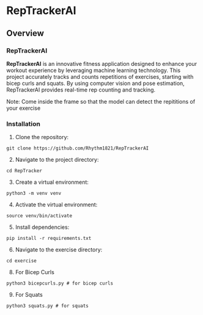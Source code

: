 # RepTrackerAI

## Overview
### RepTrackerAI

**RepTrackerAI** is an innovative fitness application designed to enhance your workout experience by leveraging machine learning technology. This project accurately tracks and counts repetitions of exercises, starting with bicep curls and squats. By using computer vision and pose estimation, RepTrackerAI provides real-time rep counting and tracking.

Note: Come inside the frame so that the model can detect the repititions of your exercise

### Installation

1. Clone the repository:

```
git clone https://github.com/Rhythm1821/RepTrackerAI
```

2. Navigate to the project directory:

```
cd RepTracker
```

3. Create a virtual environment:

```
python3 -m venv venv
```
   
4. Activate the virtual environment:

```
source venv/bin/activate
```

5. Install dependencies:

```
pip install -r requirements.txt
```

6. Navigate to the exercise directory:

```
cd exercise
```


8. For Bicep Curls

```
python3 bicepcurls.py # for bicep curls
```


9. For Squats
```
python3 squats.py # for squats
```